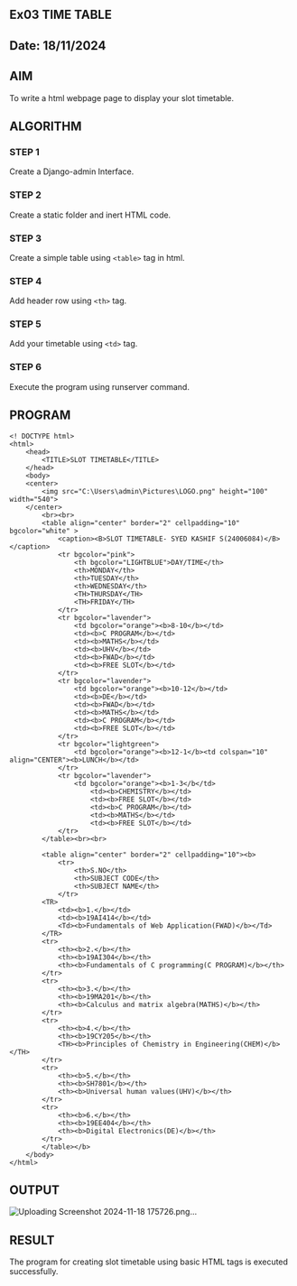 ## Ex03 TIME TABLE
## Date: 18/11/2024

## AIM
To write a html webpage page to display your slot timetable.

## ALGORITHM
### STEP 1
Create a Django-admin Interface.
### STEP 2
Create a static folder and inert HTML code.
### STEP 3
Create a simple table using ```<table>``` tag in html.
### STEP 4
Add header row using ```<th>``` tag.
### STEP 5
Add your timetable using ```<td>``` tag.
### STEP 6
Execute the program using runserver command.

## PROGRAM
```
<! DOCTYPE html>
<html>
    <head>
        <TITLE>SLOT TIMETABLE</TITLE>
    </head>
    <body>
    <center>
        <img src="C:\Users\admin\Pictures\LOGO.png" height="100" width="540">
    </center>
        <br><br>
        <table align="center" border="2" cellpadding="10" bgcolor="white" >
            <caption><B>SLOT TIMETABLE- SYED KASHIF S(24006084)</B></caption>
            <tr bgcolor="pink">
                <th bgcolor="LIGHTBLUE">DAY/TIME</th>
                <th>MONDAY</th>
                <th>TUESDAY</th>
                <th>WEDNESDAY</th>
                <TH>THURSDAY</TH>
                <TH>FRIDAY</TH>
            </tr>
            <tr bgcolor="lavender">
                <td bgcolor="orange"><b>8-10</b></td>
                <td><b>C PROGRAM</b></td>
                <td><b>MATHS</b></td>
                <td><b>UHV</b></td>
                <td><b>FWAD</b></td>
                <td><b>FREE SLOT</b></td>
            </tr>
            <tr bgcolor="lavender">
                <td bgcolor="orange"><b>10-12</b></td>
                <td><b>DE</b></td>
                <td><b>FWAD</b></td>
                <td><b>MATHS</b></td>
                <td><b>C PROGRAM</b></td>
                <td><b>FREE SLOT</b></td>
            </tr>
            <tr bgcolor="lightgreen">
                <td bgcolor="orange"><b>12-1</b><td colspan="10" align="CENTER"><b>LUNCH</b></td>
            </tr>
            <tr bgcolor="lavender">
                <td bgcolor="orange"><b>1-3</b</td>
                    <td><b>CHEMISTRY</b></td>
                    <td><b>FREE SLOT</b></td>
                    <td><b>C PROGRAM</b></td>
                    <td><b>MATHS</b></td>
                    <td><b>FREE SLOT</b></td>
            </tr>
        </table><br><br>

        <table align="center" border="2" cellpadding="10"><b>
            <tr>
                <th>S.NO</th>
                <th>SUBJECT CODE</th>
                <th>SUBJECT NAME</th>
            </tr>
        <TR>
            <td><b>1.</b></td>
            <td><b>19AI414</b></td>
            <Td><b>Fundamentals of Web Application(FWAD)</b></Td>
        </TR>
        <tr>
            <th><b>2.</b></th>
            <th><b>19AI304</b></th>
            <th><b>Fundamentals of C programming(C PROGRAM)</b></th>
        </tr>
        <tr>
            <th><b>3.</b></th>
            <th><b>19MA201</b></th>
            <th><b>Calculus and matrix algebra(MATHS)</b></th>
        </tr>
        <tr>
            <th><b>4.</b></th>
            <th><b>19CY205</b></th>
            <TH><b>Principles of Chemistry in Engineering(CHEM)</b></TH>
        </tr>
        <tr>
            <th><b>5.</b></th>
            <th><b>SH7801</b></th>
            <th><b>Universal human values(UHV)</b></th>
        </tr>
        <tr>
            <th><b>6.</b></th>
            <th><b>19EE404</b></th>
            <th><b>Digital Electronics(DE)</b></th>
        </tr>
        </table></b>
    </body>
</html>
```

## OUTPUT

![Uploading Screenshot 2024-11-18 175726.png…]()

## RESULT
The program for creating slot timetable using basic HTML tags is executed successfully.
